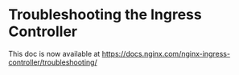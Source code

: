 # Troubleshooting the Ingress Controller

This doc is now available at https://docs.nginx.com/nginx-ingress-controller/troubleshooting/
